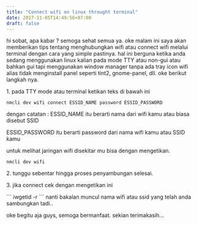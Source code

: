 ```yaml
---
title: "Connect wifi on linux throught terminal"
date: 2017-11-05T14:49:56+07:00
draft: false
---
```


hi sobat, apa kabar ? semoga sehat semua ya. oke malam ini saya akan memberikan tips tentang menghubungkan wifi atau connect wifi melalui terminal dengan cara yang simple pastinya. hal ini berguna ketika anda sedang menggunakan linux kalian pada mode TTY atau non-gui atau bahkan gui tapi menggunakan window manager tanpa ada tray icon wifi alias tidak menginstall panel seperti tint2, gnome-panel, dll. oke berikut langkah nya.

<p>1. pada TTY mode atau terminal ketikan teks di bawah ini</p>

```
nmcli dev wifi connect ESSID_NAME password ESSID_PASSWORD
```

dengan catatan :
ESSID_NAME itu berarti nama dari wifi kamu atau biasa disebut SSID

ESSID_PASSWORD itu berarti password dari nama wifi kamu atau SSID kamu

untuk melihat jaringan wifi disekitar mu bisa dengan mengetikan.
```
nmcli dev wifi
```

<p>2. tunggu sebentar hingga proses penyambungan selesai.</p>

<p>3. jika connect cek dengan mengetikan ini</p>
```
iwgetid -r
```
nanti bakalan muncul nama wifi atau ssid yang telah anda sambungkan tadi..

oke begitu aja guys, semoga bermanfaat. sekian terimakasih... 